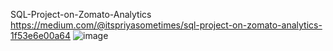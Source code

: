  SQL-Project-on-Zomato-Analytics
 https://medium.com/@itspriyasometimes/sql-project-on-zomato-analytics-1f53e6e00a64
 ![image](https://github.com/priyagupta52/SQL-Project-on-Zomato-Analytics/assets/145066697/d526b179-de9b-4cd1-b597-52fac65a8878)

